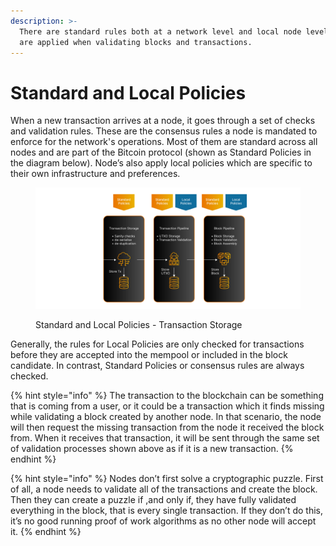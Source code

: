 ```yaml
---
description: >-
  There are standard rules both at a network level and local node level which
  are applied when validating blocks and transactions.
---
```


# Standard and Local Policies

When a new transaction arrives at a node, it goes through a set of checks and validation rules. These are the consensus rules a node is mandated to enforce for the network's operations. Most of them are standard across all nodes and are part of the Bitcoin protocol (shown as Standard Policies in the diagram below). Node’s also apply local policies which are specific to their own infrastructure and preferences.

<figure><img src="../../../.gitbook/assets/image (2).png" alt=""><figcaption><p>Standard and Local Policies - Transaction Storage</p></figcaption></figure>

Generally, the rules for Local Policies are only checked for transactions before they are accepted into the mempool or included in the block candidate. In contrast, Standard Policies or consensus rules are always checked.

{% hint style="info" %}
The transaction to the blockchain can be something that is coming from a user, or it could be a transaction which it finds missing while validating a block created by another node. In that scenario, the node will then request the missing transaction from the node it received the block from. When it receives that transaction, it will be sent through the same set of validation processes shown above as if it is a new transaction.
{% endhint %}

{% hint style="info" %}
Nodes don’t first solve a cryptographic puzzle. First of all, a node needs to validate all of the transactions and create the block. Then they can create a puzzle if ,and only if, they have fully validated everything in the block, that is every single transaction. If they don’t do this, it’s no good running proof of work algorithms as no other node will accept it.
{% endhint %}

